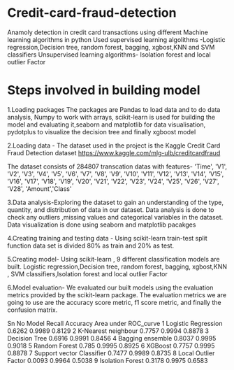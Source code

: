 # Credit-card-fraud-detection
Anamoly detection in credit card transactions using different Machine learning algorithms in python
Used supervised learning algolithms -Logistic regression,Decision tree, random forest, bagging, xgbost,KNN and SVM classifiers
Unsupervised learning algorithms- Isolation forest and local outlier Factor

# Steps involved in building model
1.Loading packages
The packages are Pandas to load data and to do data analysis, Numpy to work with arrays, scikit-learn is used for building the model and evaluating it,seaborn  and matplotlib for data visualisation, pydotplus to visualize the decision tree and finally xgboost model

2.Loading data - The dataset used in the project is the Kaggle Credit Card Fraud Detection dataset https://www.kaggle.com/mlg-ulb/creditcardfraud

The dataset consists of 284807 transcation datas with features- 'Time', 'V1', 'V2', 'V3', 'V4', 'V5', 'V6', 'V7', 'V8', 'V9', 'V10',
       'V11', 'V12', 'V13', 'V14', 'V15', 'V16', 'V17', 'V18', 'V19', 'V20',
       'V21', 'V22', 'V23', 'V24', 'V25', 'V26', 'V27', 'V28', 'Amount','Class'
       
3.Data analysis-Exploring the dataset to gain an understanding of the type, quantity, and distribution of data in our dataset. Data analysis is done to check any outliers ,missing values and categorical variables in the dataset. Data visualization is done  using seaborn and matplotlib pacakges

4.Creating training and testing data - Using scikit-learn train-test split function data set is divided 80% as train and 20% as test.

5.Creating model- Using scikit-learn ,  9 different classification models are built.
Logistic regression,Decision tree, random forest, bagging, xgbost,KNN , SVM classifiers,Isolation forest and local outlier Factor

6.Model evaluation- We evaluated our built models using the evaluation metrics provided by the scikit-learn package. The evaluation metrics we are going to use are the accuracy score metric, f1 score metric, and finally the confusion matrix.

Sn No	Model	Recall	Accuracy	 Area under ROC_curve
1	Logistic Regression
	0.6262	0.9989	0.8129
2	K-Nearest neighbour	0.7757	0.9994	0.8878
3	Decision Tree	0.6916	0.9991	0.8456
4	Bagging ensemble	0.8037	0.9995	0.9018
5	Random Forest	0.785	0.9995	0.8925
6	XGBoost	0.7757	0.9995	0.8878
7	Support vector Classifier	0.7477	0.9989	0.8735
8	Local Outlier Factor	0.0093	0.9964	0.5038
9	Isolation Forest	0.3178	0.9975	0.6583


  


